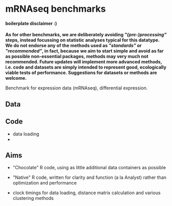 # mRNAseq benchmarks
#### boilerplate disclaimer :)
__As for other benchmarks, we are deliberately avoiding *"(pre-)processing"* steps, instead focussing on statistic analyses typical for this datatype. We do not endorse any of the methods used as *"standards"* or *"recommended"*, in fact, because we aim to start simple and avoid as far as possible non-essential packages, methods may very much not recommended. Future updates will implement more advanced methods, i.e. code and datasets are simply intended to represent good, ecologically viable tests of performance. Suggestions for datasets or methods are welcome.__

Benchmark for expression data (mRNAseq), differential expression.

Data
-----------

Code
-----------
- data loading
- 

Aims
-----------
- "Chocolate" R code, using as little additional data containers as possible

- "Native" R code, written for clarity and function (a la Analyst) rather than optimization and performance

- clock timings for data loading, distance matrix calculation and various clustering methods

